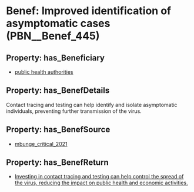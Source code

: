 # Benef: __Improved identification of asymptomatic cases__ (PBN__Benef_445)

## Property: has_Beneficiary

* [public health authorities](../Stakeholder/PBN__Stakeholder_0)

## Property: has_BenefDetails

Contact tracing and testing can help identify and isolate asymptomatic individuals, preventing further transmission of the virus.

## Property: has_BenefSource

* [mbunge_critical_2021](../Article/PBN__Article_91)

## Property: has_BenefReturn

* [Investing in contact tracing and testing can help control the spread of the virus, reducing the impact on public health and economic activities.](../BenefReturn/PBN__BenefReturn_481)

